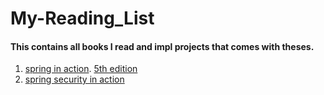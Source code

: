 # My-Reading_List
#### This contains all books I read and impl projects that comes with theses.
1. [spring in action](https://github.com/abdallahalseddek/Reading-List/tree/main/spring%20in%20action). [5th edition](https://www.manning.com/books/spring-in-action-fifth-edition)
2. [spring security in action](https://github.com/abdallahalseddek/Reading-List/tree/main/spring%20security%20in%20action)

